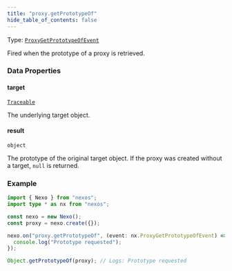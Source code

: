 ```yaml
---
title: "proxy.getPrototypeOf"
hide_table_of_contents: false
---
```


Type: [`ProxyGetPrototypeOfEvent`](../../api/interfaces/ProxyGetPrototypeOfEvent)

Fired when the prototype of a proxy is retrieved.

### Data Properties

#### target

[`Traceable`](../../api/type-aliases/Traceable)

The underlying target object.

#### result

`object`

The prototype of the original target object.
If the proxy was created without a target, `null` is returned.

### Example

```typescript
import { Nexo } from "nexos";
import type * as nx from "nexos";

const nexo = new Nexo();
const proxy = nexo.create({});

nexo.on("proxy.getPrototypeOf", (event: nx.ProxyGetPrototypeOfEvent) => {
  console.log("Prototype requested");
});

Object.getPrototypeOf(proxy); // Logs: Prototype requested
```
